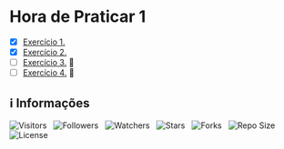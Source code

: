 <!-- Título -->
# Hora de Praticar 1

* [x] [Exercício 1.](https://github.com/Devsgeeknerd/cla-exe-1-hor-pra-1-log-ori-obj-com-bas)
* [x] [Exercício 2.](https://github.com/Devsgeeknerd/cla-exe-2-hor-pra-1-log-ori-obj-com-bas)
* [ ] [Exercício 3.](https://github.com/Devsgeeknerd/cla-exe-3-hor-pra-1-log-ori-obj-com-bas) &#128679;
* [ ] [Exercício 4.](https://github.com/Devsgeeknerd/cla-exe-4-hor-pra-1-log-ori-obj-com-bas) &#128679;

<!-- Informações -->
## &#8505; Informações

![Visitors](https://api.visitorbadge.io/api/visitors?path=Devsgeeknerd%2Fmod-hor-pra-1-log-ori-obj-com-bas&label=Visitantes&labelColor=%23700070&labelStyle=none&countColor=%23000fff&style=plastic&color=%23ffffff "Total de Visitantes")
&nbsp;
![Followers](https://img.shields.io/github/followers/Devsgeeknerd?style=p&label=Seguidores&labelColor=800080&color=000fff "Total de Seguidores")
&nbsp;
![Watchers](https://img.shields.io/github/watchers/Devsgeeknerd/mod-hor-pra-1-log-ori-obj-com-bas?style=p&label=Observadores&labelColor=800080&color=000fff "Total de Observadores")
&nbsp;
![Stars](https://img.shields.io/github/stars/Devsgeeknerd/mod-hor-pra-1-log-ori-obj-com-bas?style=p&label=Estrelas&labelColor=800080&color=000fff "Total de Estrelas")
&nbsp;
![Forks](https://img.shields.io/github/forks/Devsgeeknerd/mod-hor-pra-1-log-ori-obj-com-bas?style=p&label=Bifurcações&labelColor=800080&color=000fff "Total de Bifurcações")
&nbsp;
![Repo Size](https://img.shields.io/github/repo-size/Devsgeeknerd/mod-hor-pra-1-log-ori-obj-com-bas?style=p&label=Tamanho&labelColor=800080&color=000fff "Tamanho do Repositório")
&nbsp;
![License](https://img.shields.io/github/license/Devsgeeknerd/mod-hor-pra-1-log-ori-obj-com-bas?style=p&label=Licença&labelColor=800080&color=000fff "Licença do Repositório")
